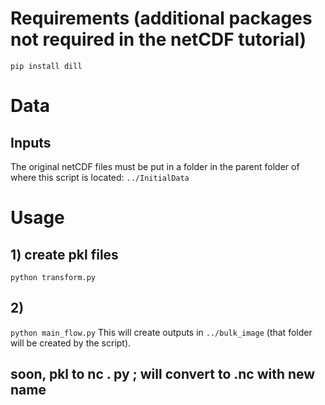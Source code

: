 # Requirements (additional packages not required in the netCDF tutorial)

`pip install dill`

# Data

## Inputs

The original netCDF files must be put in a folder in the parent folder of where this script is located:
`../InitialData`

# Usage

## 1) create pkl files
`python transform.py`

## 2)
`python main_flow.py`
This will create outputs in `../bulk_image` (that folder will be created by the script).


## soon, pkl to nc . py ; will convert to .nc with new name
